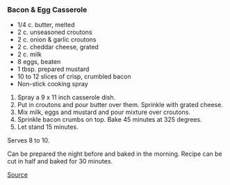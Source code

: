 
### Bacon & Egg Casserole

* 1/4 c. butter, melted
* 2 c. unseasoned croutons
* 2 c. onion & garlic croutons
* 2 c. cheddar cheese, grated
* 2 c. milk
* 8 eggs, beaten
* 1 tbsp. prepared mustard
* 10 to 12 slices of crisp, crumbled bacon
* Non-stick cooking spray

1. Spray a 9 x 11 inch casserole dish.
2. Put in croutons and pour butter over them. Sprinkle with grated cheese.
3. Mix milk, eggs and mustard and pour mixture over croutons.
4. Sprinkle bacon crumbs on top. Bake 45 minutes at 325 degrees.
5. Let stand 15 minutes.

Serves 8 to 10.

Can be prepared the night before and baked in the morning.
Recipe can be cut in half and baked for 30 minutes.

[Source]: http://www.cooks.com/rec/doc/0,198,146176-227205,00.html

[Source]
